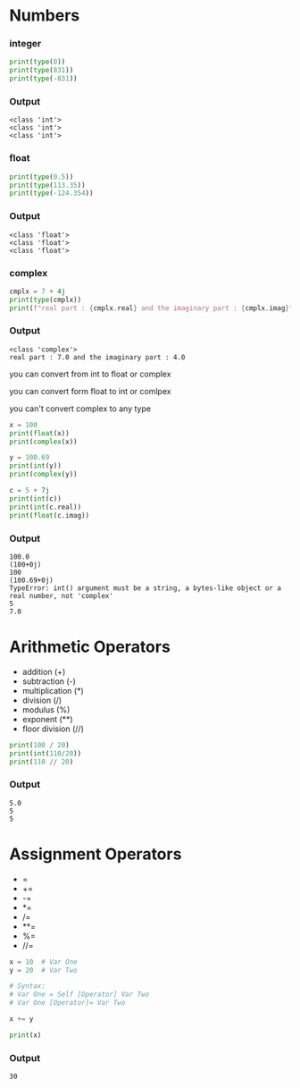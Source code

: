 # Numbers
### integer
```python []
print(type(0))        
print(type(831))      
print(type(-831))    
```
### Output
```
<class 'int'>
<class 'int'>
<class 'int'>
```

### float
```python []
print(type(0.5))         
print(type(113.35))      
print(type(-124.354))    
```
### Output
```
<class 'float'>
<class 'float'>
<class 'float'>
```

### complex
```python []
cmplx = 7 + 4j
print(type(cmplx))      
print(f"real part : {cmplx.real} and the imaginary part : {cmplx.imag}")   
```
### Output
```
<class 'complex'>
real part : 7.0 and the imaginary part : 4.0
```
you can convert from int to float or complex

you can convert form float to int or comlpex

you can't convert complex to any type
```python []
x = 100
print(float(x))     
print(complex(x))   

y = 100.69
print(int(y))        
print(complex(y))    

c = 5 + 7j
print(int(c)) 
print(int(c.real))    
print(float(c.imag))  
```
### Output
```
100.0
(100+0j)
100
(100.69+0j)
TypeError: int() argument must be a string, a bytes-like object or a real number, not 'complex'
5
7.0
```

# Arithmetic Operators 
- addition (+)
- subtraction (-)
- multiplication (*)
- division (/)
- modulus (%)
- exponent (**)
- floor division (//)
```python []
print(100 / 20)      
print(int(110/20))   
print(110 // 20)     
```
### Output
```
5.0
5
5
```
# Assignment Operators 
- =
- +=
- -=
- *=
- /=
- **=
- %=
- //=
```python []
x = 10  # Var One
y = 20  # Var Two

# Syntax:
# Var One = Self [Operator] Var Two
# Var One [Operator]= Var Two

x += y

print(x)   
```
### Output
```
30
```

